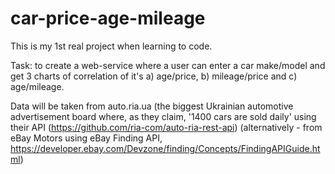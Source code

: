 # car-price-age-mileage
This is my 1st real project when learning to code.

Task: to create a web-service where a user can enter a car make/model and get 3 charts of correlation of it's 
a) age/price, b) mileage/price and c) age/mileage.

Data will be taken from auto.ria.ua (the biggest Ukrainian automotive advertisement board where, as they claim, '1400 cars are sold daily'
using their API (https://github.com/ria-com/auto-ria-rest-api) (alternatively - from eBay Motors using eBay Finding API, 
https://developer.ebay.com/Devzone/finding/Concepts/FindingAPIGuide.html)
